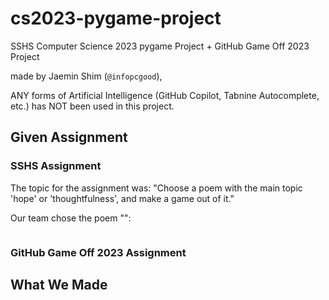 # cs2023-pygame-project
SSHS Computer Science 2023 pygame Project + GitHub Game Off 2023 Project

made by Jaemin Shim (`@infopcgood`), 

ANY forms of Artificial Intelligence (GitHub Copilot, Tabnine Autocomplete, etc.) has NOT been used in this project.
## Given Assignment
### SSHS Assignment
The topic for the assignment was: "Choose a poem with the main topic 'hope' or 'thoughtfulness', and make a game out of it."

Our team chose the poem "":
```

```

### GitHub Game Off 2023 Assignment

## What We Made
